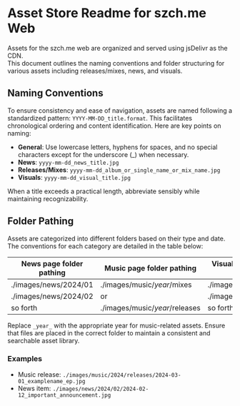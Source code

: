 # Asset Store Readme for szch.me Web

Assets for the szch.me web are organized and served using jsDelivr as the CDN.\
This document outlines the naming conventions and folder structuring for various assets including releases/mixes, news, and visuals.

## Naming Conventions
To ensure consistency and ease of navigation, assets are named following a standardized pattern: `YYYY-MM-DD_title.format`. This facilitates chronological ordering and content identification. Here are key points on naming:

- **General**: Use lowercase letters, hyphens for spaces, and no special characters except for the underscore (_) when necessary.
- **News**: `yyyy-mm-dd_news_title.jpg`
- **Releases/Mixes**: `yyyy-mm-dd_album_or_single_name_or_mix_name.jpg`
- **Visuals**: `yyyy-mm-dd_visual_title.jpg`

When a title exceeds a practical length, abbreviate sensibly while maintaining recognizability.


## Folder Pathing
Assets are categorized into different folders based on their type and date. The conventions for each category are detailed in the table below:

| News page folder pathing | Music page folder pathing      | Visuals page folder pathing |
| ------------------------ | ------------------------------ | --------------------------- |
| ./images/news/2024/01    | ./images/music/_year_/mixes    | ./images/visuals/2016       |
| ./images/news/2024/02    | or                             | ./images/visuals/2017       |
| so forth                 | ./images/music/_year_/releases | so forth                    |

Replace `_year_` with the appropriate year for music-related assets. Ensure that files are placed in the correct folder to maintain a consistent and searchable asset library.

### Examples
- Music release: `./images/music/2024/releases/2024-03-01_examplename_ep.jpg`
- News item: `./images/news/2024/02/2024-02-12_important_announcement.jpg`